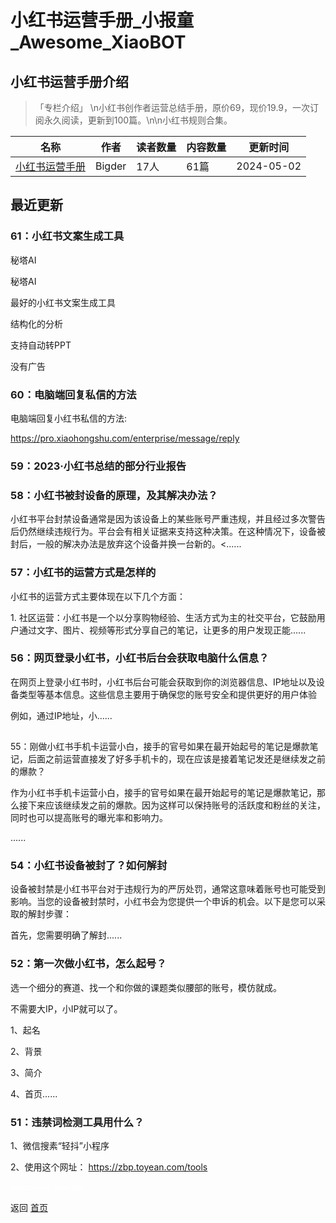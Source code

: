 # 小红书运营手册_小报童_Awesome_XiaoBOT

## 小红书运营手册介绍
> 「专栏介绍」 \n小红书创作者运营总结手册，原价69，现价19.9，一次订阅永久阅读，更新到100篇。\n\n小红书规则合集。  
  


|名称|作者|读者数量|内容数量|更新时间|
|---|---|---|---|---|
|[小红书运营手册](https://xiaobot.net/p/xhs2023?refer=0b133df9-27dc-423b-8101-639049001c13)|Bigder|17人|61篇|2024-05-02|

## 最近更新
### 61：小红书文案生成工具

秘塔AI

秘塔AI

最好的小红书文案生成工具

结构化的分析

支持自动转PPT

没有广告

### 60：电脑端回复私信的方法

电脑端回复小红书私信的方法:

https://pro.xiaohongshu.com/enterprise/message/reply

### 59：2023·小红书总结的部分行业报告

### 58：小红书被封设备的原理，及其解决办法？

小红书平台封禁设备通常是因为该设备上的某些账号严重违规，并且经过多次警告后仍然继续违规行为。平台会有相关证据来支持这种决策。在这种情况下，设备被封后，一般的解决办法是放弃这个设备并换一台新的。<......

### 57：小红书的运营方式是怎样的

小红书的运营方式主要体现在以下几个方面：

1\. 社区运营：小红书是一个以分享购物经验、生活方式为主的社交平台，它鼓励用户通过文字、图片、视频等形式分享自己的笔记，让更多的用户发现正能......

### 56：网页登录小红书，小红书后台会获取电脑什么信息？

在网页上登录小红书时，小红书后台可能会获取到你的浏览器信息、IP地址以及设备类型等基本信息。这些信息主要用于确保您的账号安全和提供更好的用户体验

例如，通过IP地址，小......

##
55：刚做小红书手机卡运营小白，接手的官号如果在最开始起号的笔记是爆款笔记，后面之前运营直接发了好多手机卡的，现在应该是接着笔记发还是继续发之前的爆款？

作为小红书手机卡运营小白，接手的官号如果在最开始起号的笔记是爆款笔记，那么接下来应该继续发之前的爆款。因为这样可以保持账号的活跃度和粉丝的关注，同时也可以提高账号的曝光率和影响力。

......

### 54：小红书设备被封了？如何解封

设备被封禁是小红书平台对于违规行为的严厉处罚，通常这意味着账号也可能受到影响。当您的设备被封禁时，小红书会为您提供一个申诉的机会。以下是您可以采取的解封步骤：

首先，您需要明确了解封......

### 52：第一次做小红书，怎么起号？

选一个细分的赛道、找一个和你做的课题类似腰部的账号，模仿就成。

不需要大IP，小IP就可以了。

1、起名

2、背景

3、简介

4、首页......

### 51：违禁词检测工具用什么？

1、微信搜素“轻抖”小程序

2、使用这个网址： https://zbp.toyean.com/tools


<a href="https://github.com/Reno9527/awesome-xiaobot" style="color: white; text-decoration: none;">awesome-xiaobot</a>

返回 [首页](../README.md)
